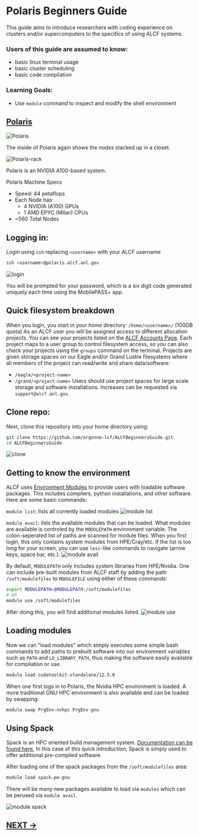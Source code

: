 # Polaris Beginners Guide

This guide aims to introduce researchers with coding experience on clusters and/or supercomputers to the specifics of using ALCF systems.

### Users of this guide are assumed to know:
* basic linux terminal usage
* basic cluster scheduling
* basic code compilation
### Learning Goals:
* Use `module` command to inspect and modify the shell environment


## [Polaris](https://www.alcf.anl.gov/polaris)

![Polaris](media/polaris.jpg)

The inside of Polaris again shows the _nodes_ stacked up in a closet.

![Polaris-rack](media/polaris1.jpg)

Polaris is an NVIDIA A100-based system.

Polaris Machine Specs
* Speed: 44 petaflops
* Each Node has:
  * 4 NVIDIA (A100) GPUs
  * 1 AMD EPYC (Milan) CPUs
* ~560 Total Nodes


## Logging in:

Login using `ssh` replacing `<username>` with your ALCF username
```bash
ssh <username>@polaris.alcf.anl.gov
```

![login](media/polaris_login.gif)

You will be prompted for your password, which is a six digit code generated uniquely each time using the MobilePASS+ app. 

## Quick filesystem breakdown

When you login, you start in your _home_ directory: `/home/<username>/` (100GB quota)
As an ALCF user you will be assigned access to different allocation _projects_. You can see your projects listed on the [ALCF Accounts Page](accounts.alcf.anl.gov). Each project maps to a user group to control filesystem access, so you can also check your projects using the `groups` command on the terminal. Projects are given storage spaces on our Eagle and/or Grand Lustre filesystems where all members of the project can read/write and share data/software:
* `/eagle/<project-name>`
* `/grand/<project-name>`
Users should use project spaces for large scale storage and software installations. Increases can be requested via `support@alcf.anl.gov`.

## Clone repo:

Next, clone this repository into your home directory using:
```bash
git clone https://github.com/argonne-lcf/ALCFBeginnersGuide.git
cd ALCFBeginnersGuide
```

![clone](media/polaris_git_clone_repo.gif)

## Getting to know the environment

ALCF uses [Environment Modules](https://modules.readthedocs.io/en/latest/index.html) to provide users with loadable software packages. This includes compilers, python installations, and other software. Here are some basic commands:

`module list`: lists all currently loaded modules
![module list](media/polaris_module_list.png)

`module avail`: lists the available modules that can be loaded. What modules are available is controled by the `MODULEPATH` environment variable. The colon-seperated list of paths are scanned for module files. When you first login, this only contains system modules from HPE/Cray/etc. If the list is too long for your screen, you can use `less`-like commands to navigate (arrow keys, space bar, etc.).
![module avail](media/polaris_module_avail_A.gif)


By default, `MODULEPATH` only includes system libraries from HPE/Nvidia. One can include pre-built modules from ALCF staff by adding the path `/soft/modulefiles` to `MODULEFILE` using either of these commands:
```bash
export MODULEPATH=$MODULEPATH:/soft/modulefiles
# OR
module use /soft/modulefiles
```

After doing this, you will find additional modules listed.
![module use](media/polaris_module_use.gif)

## Loading modules

Now we can "load modules" which simply executes some simple bash commands to add paths to prebuilt software into our environment variables such as `PATH` and `LD_LIBRARY_PATH`, thus making the software easily available for compilation or use.

```bash
module load cudatoolkit-standalone/12.5.0
```

When one first logs in to Polaris, the Nvidia HPC environment is loaded. A more traditional GNU HPC environment is also available and can be loaded by swapping:
```bash
module swap PrgEnv-nvhpc PrgEnv-gnu
```


## Using Spack
Spack is an HPC oriented build management system. [Documentation can be found here.](https://spack.readthedocs.io/en/latest/) In this case of this quick introduction, Spack is simply used to offer additional pre-compiled software.

After loading one of the spack packages from the `/soft/modulefiles` area:
```bash 
module load spack-pe-gnu
```
There will be many new packages available to load via `modules` which can be perused via `module avail`.

![module spack](media/polaris_module_spack.gif)



## [NEXT ->](00_scheduler.md)

